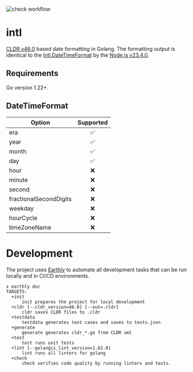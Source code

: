 ![check workflow](https://github.com/translate-agent/intl/actions/workflows/ci.yaml/badge.svg?event=push)

# intl

[CLDR v46.0](https://cldr.unicode.org/downloads/cldr-46) based date formatting in Golang. The formatting output is identical to the [Intl.DateTimeFormat](https://developer.mozilla.org/en-US/docs/Web/JavaScript/Reference/Global_Objects/Intl/DateTimeFormat) by the [Node.js v23.4.0](https://nodejs.org/docs/v23.4.0/api/intl.html).

## Requirements

Go version 1.22+.

## DateTimeFormat

| Option                 | Supported |
| ---------------------- | :-------: |
| era                    |    ✅︎    |
| year                   |    ✅︎    |
| month                  |    ✅︎    |
| day                    |    ✅︎    |
| hour                   |    ❌     |
| minute                 |    ❌     |
| second                 |    ❌     |
| fractionalSecondDigits |    ❌     |
| weekday                |    ❌     |
| hourCycle              |    ❌     |
| timeZoneName           |    ❌     |

# Development

The project uses [Earthly](https://earthly.dev) to automate all development tasks that can be run locally and in CI/CD environments.

```shell
✗ earthly doc
TARGETS:
  +init
      init prepares the project for local development
  +cldr [--cldr_version=46.0] [--out=.cldr]
      cldr saves CLDR files to .cldr
  +testdata
      testdata generates test cases and saves to tests.json
  +generate
      generate generates cldr_*.go from CLDR xml
  +test
      test runs unit tests
  +lint [--golangci_lint_version=1.62.0]
      lint runs all linters for golang
  +check
      check verifies code quality by running linters and tests.
```
